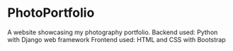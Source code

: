 # PhotoPortfolio
A website showcasing my photography portfolio.
Backend used: Python with Django web framework
Frontend used: HTML and CSS with Bootstrap

